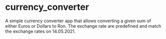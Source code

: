 # currency_converter

A simple currency converter app that allows converting a given sum of either 
Euros or Dollars to Ron. The exchange rate are predefined and match the 
exchange rates on 14.05.2021.
